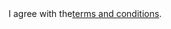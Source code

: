 <Checkbox>
  I agree with the<a href="/" class="ms-1 text-primary-600 hover:underline dark:text-primary-500">terms and conditions</a>.
</Checkbox>